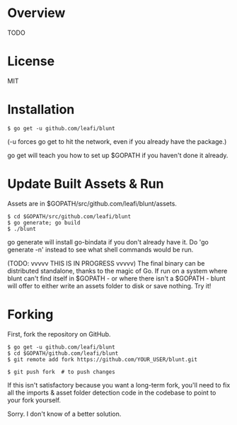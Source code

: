 # Overview

TODO

# License

MIT

# Installation

    $ go get -u github.com/leafi/blunt

(-u forces go get to hit the network, even if you already have the package.)

go get will teach you how to set up $GOPATH if you haven't done it already.

# Update Built Assets & Run

Assets are in $GOPATH/src/github.com/leafi/blunt/assets.

    $ cd $GOPATH/src/github.com/leafi/blunt
    $ go generate; go build
    $ ./blunt

go generate will install go-bindata if you don't already have it. Do 'go generate -n' instead to see what shell commands would be run.

(TODO: vvvvv THIS IS IN PROGRESS vvvvv)
The final binary can be distributed standalone, thanks to the magic of Go. If run on a system where blunt can't find itself in $GOPATH - or where there isn't a $GOPATH - blunt will offer to either write an assets folder to disk or save nothing. Try it!

# Forking

First, fork the repository on GitHub.

    $ go get -u github.com/leafi/blunt
    $ cd $GOPATH/github.com/leafi/blunt
    $ git remote add fork https://github.com/YOUR_USER/blunt.git

    $ git push fork  # to push changes

If this isn't satisfactory because you want a long-term fork, you'll need to fix all the imports & asset folder detection code in the codebase to point to your fork yourself. 

Sorry. I don't know of a better solution.